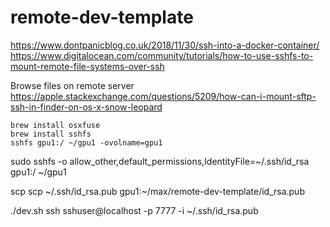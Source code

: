 # remote-dev-template

https://www.dontpanicblog.co.uk/2018/11/30/ssh-into-a-docker-container/
https://www.digitalocean.com/community/tutorials/how-to-use-sshfs-to-mount-remote-file-systems-over-ssh


Browse files on remote server
https://apple.stackexchange.com/questions/5209/how-can-i-mount-sftp-ssh-in-finder-on-os-x-snow-leopard

```
brew install osxfuse
brew install sshfs
sshfs gpu1:/ ~/gpu1 -ovolname=gpu1
```


sudo sshfs -o allow_other,default_permissions,IdentityFile=~/.ssh/id_rsa gpu1:/ ~/gpu1


scp <source> <destination>
scp ~/.ssh/id_rsa.pub gpu1:~/max/remote-dev-template/id_rsa.pub



./dev.sh
ssh sshuser@localhost -p 7777 -i ~/.ssh/id_rsa.pub